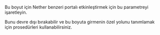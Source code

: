 Bu boyut için Nether benzeri portalı etkinleştirmek için bu parametreyi işaretleyin.

Bunu devre dışı bırakabilir ve bu boyuta girmenin özel yolunu tanımlamak için prosedürleri kullanabilirsiniz.
